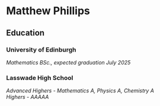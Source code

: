 # Matthew Phillips

## Education

### University of Edinburgh 
*Mathematics BSc., expected graduation July 2025*

### Lasswade High School
*Advanced Highers - Mathematics A, Physics A, Chemistry A*\
*Highers - AAAAA*


